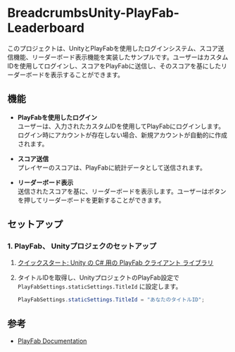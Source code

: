# BreadcrumbsUnity-PlayFab-Leaderboard

このプロジェクトは、UnityとPlayFabを使用したログインシステム、スコア送信機能、リーダーボード表示機能を実装したサンプルです。ユーザーはカスタムIDを使用してログインし、スコアをPlayFabに送信し、そのスコアを基にしたリーダーボードを表示することができます。

## 機能

- **PlayFabを使用したログイン**  
  ユーザーは、入力されたカスタムIDを使用してPlayFabにログインします。ログイン時にアカウントが存在しない場合、新規アカウントが自動的に作成されます。

- **スコア送信**  
  プレイヤーのスコアは、PlayFabに統計データとして送信されます。

- **リーダーボード表示**  
  送信されたスコアを基に、リーダーボードを表示します。ユーザーはボタンを押してリーダーボードを更新することができます。

## セットアップ

### 1. PlayFab、 Unityプロジェクのセットアップ

1. [クイックスタート: Unity の C# 用の PlayFab クライアント ライブラリ](https://learn.microsoft.com/ja-jp/gaming/playfab/sdks/unity3d/quickstart)

2. タイトルIDを取得し、UnityプロジェクトのPlayFab設定で `PlayFabSettings.staticSettings.TitleId` に設定します。

   ```csharp
   PlayFabSettings.staticSettings.TitleId = "あなたのタイトルID";
   ```

## 参考

- [PlayFab Documentation](https://docs.microsoft.com/en-us/gaming/playfab/)
